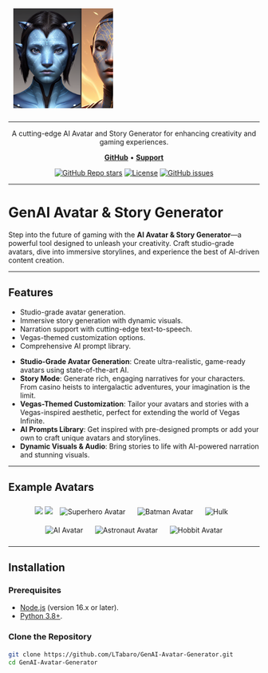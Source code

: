 <img src="https://raw.githubusercontent.com/LTabaro/GenAI-Avatar-Generator/main/src/assets/ai-avatar-5.png" alt="AI Avatar" style="width:200px; height:auto; margin:10px;" />


***

<p align="center">A cutting-edge AI Avatar and Story Generator for enhancing creativity and gaming experiences.</p>

<p align="center">
    <a href="https://github.com/LTabaro/GenAI-Avatar-Generator"><b>GitHub</b></a> •
    <a href="mailto:support@example.com"><b>Support</b></a>
</p>

<div align="center">

[![GitHub Repo stars](https://img.shields.io/github/stars/LTabaro/GenAI-Avatar-Generator?style=flat-square&color=%230059CD)](https://github.com/LTabaro/GenAI-Avatar-Generator)
[![License](https://img.shields.io/github/license/LTabaro/GenAI-Avatar-Generator?style=flat-square&color=%230059CD)](https://github.com/LTabaro/GenAI-Avatar-Generator/blob/main/LICENSE)
[![GitHub issues](https://img.shields.io/github/issues/LTabaro/GenAI-Avatar-Generator?style=flat-square&color=%230059CD)](https://github.com/LTabaro/GenAI-Avatar-Generator/issues)

</div>

***

# GenAI Avatar & Story Generator

Step into the future of gaming with the **AI Avatar & Story Generator**—a powerful tool designed to unleash your creativity. Craft studio-grade avatars, dive into immersive storylines, and experience the best of AI-driven content creation.

---

## Features
- Studio-grade avatar generation.
- Immersive story generation with dynamic visuals.
- Narration support with cutting-edge text-to-speech.
- Vegas-themed customization options.
- Comprehensive AI prompt library.

* **Studio-Grade Avatar Generation**: Create ultra-realistic, game-ready avatars using state-of-the-art AI. 
* **Story Mode**: Generate rich, engaging narratives for your characters. From casino heists to intergalactic adventures, your imagination is the limit.
* **Vegas-Themed Customization**: Tailor your avatars and stories with a Vegas-inspired aesthetic, perfect for extending the world of Vegas Infinite.
* **AI Prompts Library**: Get inspired with pre-designed prompts or add your own to craft unique avatars and storylines.
* **Dynamic Visuals & Audio**: Bring stories to life with AI-powered narration and stunning visuals.


---

## Example Avatars
<div align="center">
  <img src="https://raw.githubusercontent.com/LTabaro/assets/main/genai/genai-header.png">
  <img src="https://raw.githubusercontent.com/LTabaro/GenAI-Avatar-Generator/src/assets/ai-avatar-5.png">
  
  <img src="https://raw.githubusercontent.com/LTabaro/GenAI-Avatar-Generator/src/assets/Hero.png" alt="Superhero Avatar" style="margin:10px;" />
  <img src="https://raw.githubusercontent.com/LTabaro/GenAI-Avatar-Generator/src/assets/batman.png" alt="Batman Avatar" style="margin:10px;" />
  <img src="https://raw.githubusercontent.com/LTabaro/GenAI-Avatar-Generator/src/assets/hulk.png" alt="Hulk" style="margin:10px;" />
</div>

<div align="center">
  <img src="https://raw.githubusercontent.com/LTabaro/GenAI-Avatar-Generator/src/assets/ai-avatar-4.png" alt="AI Avatar" style="margin:10px;" />
  <img src="https://raw.githubusercontent.com/LTabaro/GenAI-Avatar-Generator/src/assets/Elf.png" alt="Astronaut Avatar" style="margin:10px;" />
  <img src="https://raw.githubusercontent.com/LTabaro/GenAI-Avatar-Generator/src/assets/Hobbit-5.png" alt="Hobbit Avatar" style="margin:10px;" />
</div>

---

## Installation

### Prerequisites
- [Node.js](https://nodejs.org/) (version 16.x or later).
- [Python 3.8+](https://www.python.org/).

### Clone the Repository
```bash
git clone https://github.com/LTabaro/GenAI-Avatar-Generator.git
cd GenAI-Avatar-Generator
